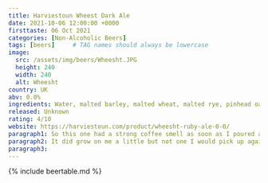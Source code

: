 ```yaml
---
title: Harviestoun Wheest Dark Ale
date: 2021-10-06 12:00:00 +0000
firsttaste: 06 Oct 2021
categories: [Non-Alcoholic Beers]
tags: [beers]     # TAG names should always be lowercase
image:
  src: /assets/img/beers/Wheesht.JPG
  height: 240
  width: 240
  alt: Wheesht
country: UK
abv: 0.0%
ingredients: Water, malted barley, malted wheat, malted rye, pinhead oats, malt extract and hops
released: Unknown
rating: 4/10
website: https://harviestoun.com/product/wheesht-ruby-ale-0-0/
paragraph1: So this one had a strong coffee smell as soon as I poured and its tasted as it smelt with a strong coffee taste, I am not a fan of cold coffee and when you added the fizz it was a strange combo.
paragraph2: It did grow on me a little but not one I would pick up again.
paragraph3: 
---
```

{% include beertable.md %}
